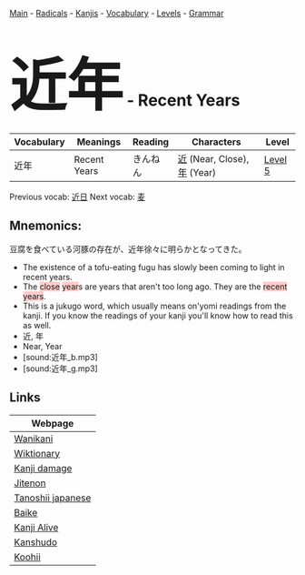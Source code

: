 <style> bigfont {font-size: 100px}</style>
[Main](../README.md) -
[Radicals](../radicals.md) -
[Kanjis](../kanjis.md) -
[Vocabulary](../vocabulary.md) -
[Levels](../levels.md) -
[Grammar](../grammar.md)
# <bigfont> 近年</bigfont> - Recent Years 

| Vocabulary | Meanings | Reading | Characters | Level |
| --- | --- | --- | --- | --- |
| 近年 | Recent Years | きんねん |  [近](../kanjis/近.md) (Near, Close), [年](../kanjis/年.md) (Year) | [Level 5](../levels/wk_level5.md) |

Previous vocab: [近日](近日.md) Next vocab: [麦](麦.md) 

## Mnemonics:
豆腐を食べている河豚の存在が、近年徐々に明らかとなってきた。
* The existence of a tofu-eating fugu has slowly been coming to light in recent years.
* The <span style="background-color:#ffcccb"> close</span> <span style="background-color:#ffcccb"> year</span>s are years that aren't too long ago. They are the <span style="background-color:#ffcccb"> recent years</span>.
* This is a jukugo word, which usually means on'yomi readings from the kanji. If you know the readings of your kanji you'll know how to read this as well.
* 近, 年
* Near, Year
* [sound:近年_b.mp3]
* [sound:近年_g.mp3]


## Links 

| Webpage |
| --- |
| [Wanikani          ](https://www.wanikani.com/kanji/近年) |
| [Wiktionary        ](https://en.wiktionary.org/wiki/近年) |
| [Kanji damage      ](http://www.kanjidamage.com/kanji/search?utf8=✓&q=近年) |
| [Jitenon           ](https://jitenon.com/kanji/近年) |
| [Tanoshii japanese ](https://www.tanoshiijapanese.com/dictionary/kanji.cfm?k=近年) |
| [Baike             ](https://baike.baidu.com/item/近年) |
| [Kanji Alive       ](https://app.kanjialive.com/近年) |
| [Kanshudo          ](https://www.kanshudo.com/searchmn?q=近年) |
| [Koohii            ](https://kanji.koohii.com/study/kanji/近年) |
